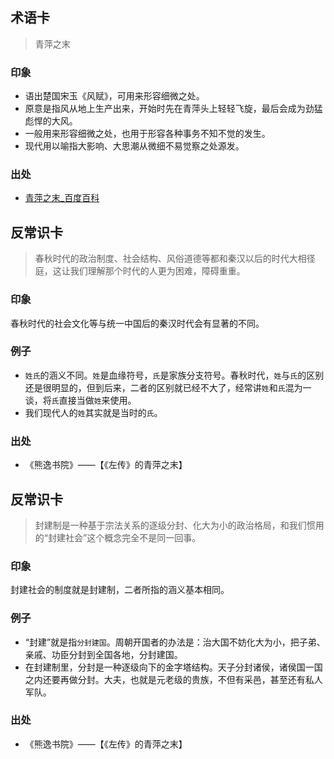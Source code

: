 
## 术语卡
> 青萍之末
### 印象
- 语出楚国宋玉《风赋》，可用来形容细微之处。
- 原意是指风从地上生产出来，开始时先在青萍头上轻轻飞旋，最后会成为劲猛彪悍的大风。
- 一般用来形容细微之处，也用于形容各种事务不知不觉的发生。
- 现代用以喻指大影响、大思潮从微细不易觉察之处源发。
### 出处
- [青萍之末\_百度百科][1]

## 反常识卡
> 春秋时代的政治制度、社会结构、风俗道德等都和秦汉以后的时代大相径庭，这让我们理解那个时代的人更为困难，障碍重重。

### 印象
春秋时代的社会文化等与统一中国后的秦汉时代会有显著的不同。

### 例子
- `姓氏`的涵义不同。`姓`是血缘符号，`氏`是家族分支符号。春秋时代，`姓`与`氏`的区别还是很明显的，但到后来，二者的区别就已经不大了，经常讲`姓`和`氏`混为一谈，将`氏`直接当做`姓`来使用。
- 我们现代人的`姓`其实就是当时的`氏`。
### 出处
- 《熊逸书院》——【《左传》的青萍之末】

## 反常识卡
> 封建制是一种基于宗法关系的逐级分封、化大为小的政治格局，和我们惯用的“封建社会”这个概念完全不是同一回事。

### 印象

封建社会的制度就是封建制，二者所指的涵义基本相同。

### 例子
- “封建”就是指`分封建国`。周朝开国者的办法是：治大国不妨化大为小，把子弟、亲戚、功臣分封到全国各地，分封建国。
- 在封建制里，分封是一种逐级向下的金字塔结构。天子分封诸侯，诸侯国一国之内还要再做分封。大夫，也就是元老级的贵族，不但有采邑，甚至还有私人军队。
### 出处
-  《熊逸书院》——【《左传》的青萍之末】

[1]:	http://baike.baidu.com/link?url=HzhAvZfFqrOx6iYE-0Ruy4Gqs91mlQuJQcY9F6mp3VjrN5N6iGg7_kv0xAInvs2-CsJdwcrTLLU7Et0wNToXQyjKifAU2EB7kA6BoJ6VwAjC0s50ZdKl0-jqrEjXAWXa